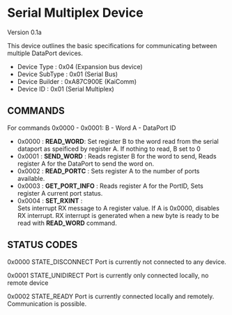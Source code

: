Serial Multiplex Device
=====================================
Version 0.1a 

This device outlines the basic specifications for communicating between multiple DataPort devices.

 - Device Type     : 0x04 (Expansion bus device)
 - Device SubType  : 0x01 (Serial Bus)
 - Device Builder  : 0xA87C900E (KaiComm)
 - Device ID       : 0x01 (Serial Multiplex)

COMMANDS
--------
For commands 0x0000 - 0x0001:
   B - Word
   A - DataPort ID
 - 0x0000 : **READ_WORD**:
   Set register B to the word read from the serial dataport as speificed by register A.
   If nothing to read, B set to 0
 - 0x0001 : **SEND_WORD** :
   Reads register B for the word to send, Reads register A for the DataPort to send the word on.
 - 0x0002 : **READ_PORTC** :
   Sets register A to the number of ports available.
 - 0x0003 : **GET_PORT_INFO** :
   Reads register A for the PortID, Sets register A current port status.
 - 0x0004 : **SET_RXINT** :  
   Sets interrupt RX message to A register value. If A is 0x0000, disables RX 
   interrupt. RX interrupt is generated when a new byte is ready to be read with **READ_WORD** command.

STATUS CODES
--------
0x0000 STATE_DISCONNECT Port is currently not connected to any device.

0x0001 STATE_UNIDIRECT Port is currently only connected locally, no remote device

0x0002 STATE_READY Port is currently connected locally and remotely. Communication is possible.

